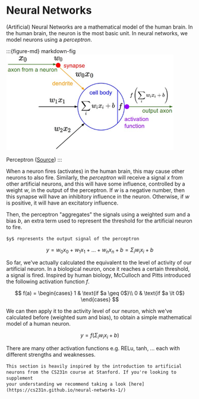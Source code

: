 # Neural Networks

(Artificial) Neural Networks are a mathematical model of
the human brain. In the human brain, the neuron is the most basic
unit. In neural networks, we model neurons using a *perceptron*.

:::{figure-md} markdown-fig
<img src="images/perceptron.jpeg" alt="Perceptron" width="450px">

Perceptron ([Source](https://cs231n.github.io/neural-networks-1/))
:::

When a neuron fires (activates) in the human brain, this may cause other neurons
to also fire. Similarly, the *perceptron* will receive a signal $x$ from other
artificial neurons, and this will have some influence, controlled by a weight $w$, in the output of the perceptron. If $w$ is a negative number, then this synapse will have an inhibitory influence in the neuron. Otherwise, if $w$ is positive, it will have
an excitatory influence.

Then, the perceptron "aggregates" the signals using a weighted sum and a bias $b$, an extra term used to represent the threshold for the artificial neuron to fire.

```{margin} Note
$y$ represents the output signal of the perceptron
```

$$
    y = w_0x_0 + w_1x_1 + \ldots + w_nx_n + b = \Sigma_i w_ix_i + b
$$

So far, we've actually calculated the equivalent to the level of activity of our artificial neuron. In a biological neuron,
once it reaches a certain threshold, a signal is fired.
Inspired by human biology, McCulloch and Pitts introduced the following activation
function $f$.

$$
f(a) = 
\begin{cases}
    1 & \text{if $a \geq 0$}\\
    0 & \text{if $a \lt 0$}
\end{cases}
$$

We can then apply it to the activity level of our neuron, which we've calculated before (weighted sum and bias), to obtain a simple mathematical model of a human neuron.

$$
    y = f(\Sigma_i w_ix_i + b)
$$

There are many other activation functions e.g. RELu, tanh, ... each with different strengths and weaknesses.

```{note}
This section is heavily inspired by the introduction to artificial
neurons from the CS231n course at Stanford. If you're looking to supplement
your understanding we recommend taking a look [here](https://cs231n.github.io/neural-networks-1/)
```